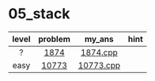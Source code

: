 # 05_stack
| level | problem | my_ans | hint |
| :--: | :--: | :--: | :--: |
| ? | [1874](https://www.acmicpc.net/problem/1874) | [1874.cpp](./1874/1874.cpp) |  |
| easy | [10773](https://www.acmicpc.net/problem/10773) | [10773.cpp](./10773/10773.cpp) |  |
